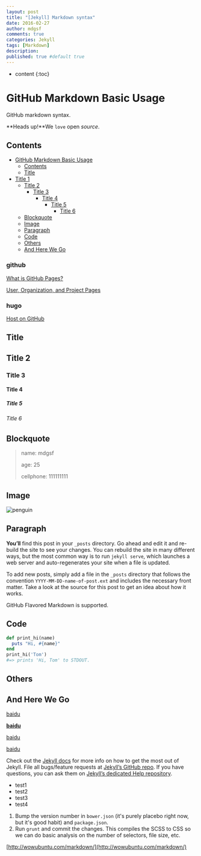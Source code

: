 ```yaml
---
layout: post
title: "[Jekyll] Markdown syntax"
date: 2016-02-27
author: mdgsf
comments: true
categories: Jekyll
tags: [Markdown]
description:
published: true #default true
---
```


* content
{:toc}

# GitHub Markdown Basic Usage

GitHub markdown syntax.

**Heads up!**We `love` open *source*.

## Contents

* [GitHub Markdown Basic Usage](#github-markdown-basic-usage)
  * [Contents](#contents)
  * [Title](#title)
* [Title 1](#title-1)
  * [Title 2](#title-2)
    * [Title 3](#title-3)
      * [Title 4](#title-4)
        * [Title 5](#title-5)
          * [Title 6](#title-6)
  * [Blockquote](#blockquote)
  * [Image](#image)
  * [Paragraph](#paragraph)
  * [Code](#code)
  * [Others](#others)
  * [And Here We Go](#and-here-we-go)

### github

[What is GitHub Pages?](https://help.github.com/en/articles/what-is-github-pages)

[User, Organization, and Project Pages](https://help.github.com/en/articles/user-organization-and-project-pages#user--organization-pages)

### hugo

[Host on GitHub](https://gohugo.io/hosting-and-deployment/hosting-on-github/)

## Title

## Title 2

### Title 3

#### Title 4

##### Title 5

###### Title 6

## Blockquote

> name: mdgsf
>
> age: 25
>
> cellphone: 111111111

## Image

<img src="{{ site.url }}/images/icons/penguin.png" alt="penguin" />

## Paragraph

<strong>You’ll</strong> find this post in your `_posts` directory. Go ahead and edit it and re-build the site to see your changes. You can rebuild the site in many different ways, but the most common way is to run `jekyll serve`, which launches a web server and auto-regenerates your site when a file is updated.

To add new posts, simply add a file in the `_posts` directory that follows the convention `YYYY-MM-DD-name-of-post.ext` and includes the necessary front matter. Take a look at the source for this post to get an idea about how it works.

GitHub Flavored Markdown is supported.

## Code

```ruby
def print_hi(name)
  puts "Hi, #{name}"
end
print_hi('Tom')
#=> prints 'Hi, Tom' to STDOUT.
```

## Others

## And Here We Go

[baidu](http://www.baidu.com)

[**baidu**](http://www.baidu.com)

<a href="http://www.baidu.com">baidu</a>

<a href="http://www.baidu.com" target="_blank">baidu</a>

Check out the [Jekyll docs][jekyll] for more info on how to get the most out of Jekyll. File all bugs/feature requests at [Jekyll’s GitHub repo][jekyll-gh]. If you have questions, you can ask them on [Jekyll’s dedicated Help repository][jekyll-help].

[jekyll]:      http://jekyllrb.com
[jekyll-gh]:   https://github.com/jekyll/jekyll
[jekyll-help]: https://github.com/jekyll/jekyll-help
[frontmatter]: http://jekyllrb.com/docs/frontmatter/
[github-easybook]: https://github.com/laobubu/jekyll-theme-EasyBook

* test1
* test2
* test3
* test4

1. Bump the version number in `bower.json` (it's purely placebo right now, but it's good habit) and `package.json`.
2. Run `grunt` and commit the changes. This compiles the SCSS to CSS so we can do basic analysis on the number of selectors, file size, etc.

[http://wowubuntu.com/markdown/](http://wowubuntu.com/markdown/)
